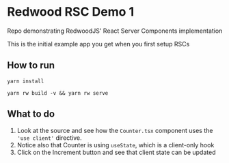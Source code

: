 # Redwood RSC Demo 1

Repo demonstrating RedwoodJS' React Server Components implementation

This is the initial example app you get when you first setup RSCs

## How to run

`yarn install`

`yarn rw build -v && yarn rw serve`

## What to do

1. Look at the source and see how the `Counter.tsx` component uses the `'use client'` directive.
2. Notice also that Counter is using `useState`, which is a client-only hook
2. Click on the Increment button and see that client state can be updated
